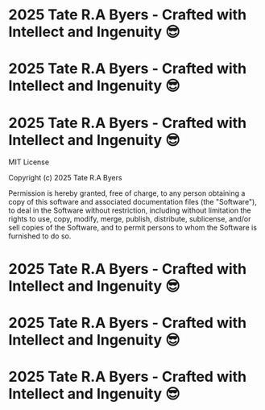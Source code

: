 # 2025 Tate R.A Byers - Crafted with Intellect and Ingenuity 😎

# 2025 Tate R.A Byers - Crafted with Intellect and Ingenuity 😎

# 2025 Tate R.A Byers - Crafted with Intellect and Ingenuity 😎

MIT License

Copyright (c) 2025 Tate R.A Byers

Permission is hereby granted, free of charge, to any person obtaining a copy
of this software and associated documentation files (the "Software"), to deal
in the Software without restriction, including without limitation the rights
to use, copy, modify, merge, publish, distribute, sublicense, and/or sell
copies of the Software, and to permit persons to whom the Software is
furnished to do so.

# 2025 Tate R.A Byers - Crafted with Intellect and Ingenuity 😎

# 2025 Tate R.A Byers - Crafted with Intellect and Ingenuity 😎

# 2025 Tate R.A Byers - Crafted with Intellect and Ingenuity 😎
